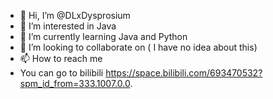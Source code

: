 - 👋 Hi, I’m @DLxDysprosium
- 👀 I’m interested in Java
- 🌱 I’m currently learning Java and Python
- 💞️ I’m looking to collaborate on ( I have no idea about this)
- 📫 How to reach me 
- You can go to bilibili https://space.bilibili.com/693470532?spm_id_from=333.1007.0.0.

<!---
DLxDysprosium/DLxDysprosium is a ✨ special ✨ repository because its `README.md` (this file) appears on your GitHub profile.
You can click the Preview link to take a look at your changes.
--->
